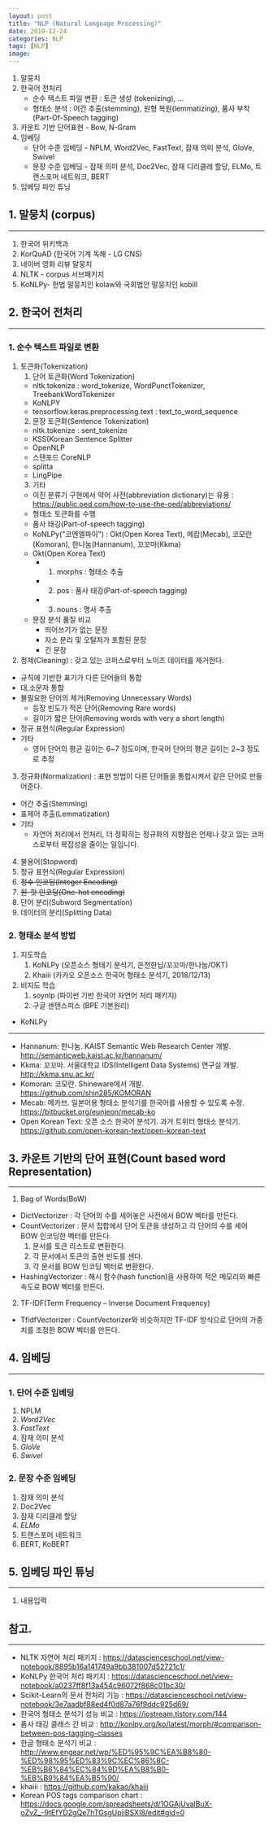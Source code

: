 ```yaml
---
layout: post
title: "NLP (Natural Language Processing)"
date: 2019-12-24
categories: NLP
tags: [NLP]
image:
---
```


1. 말뭉치
2. 한국어 전처리
    * 순수 텍스트 파일 변환 : 토큰 생성 (tokenizing), ...
    * 형태소 분석 : 어간 추출(stemming), 원형 복원(lemmatizing), 품사 부착(Part-Of-Speech tagging)
3. 카운트 기반 단어표현 - Bow, N-Gram
4. 임베딩
    * 단어 수준 임베딩 - NPLM, Word2Vec, FastText, 잠재 의미 분석, GloVe, Swivel
    * 문장 수준 임베딩 - 잠재 의미 분석, Doc2Vec, 잠재 디리클레 할당, ELMo, 트랜스포머 네트워크, BERT
5. 임베딩 파인 튜닝


## 1. 말뭉치 (corpus)
* * *
1. 한국어 위키백과
2. KorQuAD (한국어 기계 독해 - LG CNS)
3. 네이버 영화 리뷰 말뭉치
4. NLTK - corpus 서브패키지
5. KoNLPy- 헌법 말뭉치인 kolaw와 국회법안 말뭉치인 kobill

## 2. 한국어 전처리
* * *
### 1. 순수 텍스트 파일로 변환
1. 토큰화(Tokenization)
    1. 단어 토큰화(Word Tokenization)
      - nltk.tokenize : word_tokenize, WordPunctTokenizer, TreebankWordTokenizer
      - KoNLPY
      - tensorflow.keras.preprocessing.text : text_to_word_sequence
    2. 문장 토큰화(Sentence Tokenization)
      - nltk.tokenize : sent_tokenize
      - KSS(Korean Sentence Splitter
      - OpenNLP
      - 스탠포드 CoreNLP
      - splitta
      - LingPipe
    3. 기타
      - 이진 분류기 구현에서 약어 사전(abbreviation dictionary)는 유용 : https://public.oed.com/how-to-use-the-oed/abbreviations/
      - 형태소 토큰화를 수행
      - 품사 태깅(Part-of-speech tagging)
      - KoNLPy("코엔엘파이") : Okt(Open Korea Text), 메캅(Mecab), 코모란(Komoran), 한나눔(Hannanum), 꼬꼬마(Kkma)
      - Okt(Open Korea Text)
        - 1) morphs : 형태소 추출
        - 2) pos : 품사 태깅(Part-of-speech tagging)
        - 3) nouns : 명사 추출
      - 문장 분석 품질 비교
        - 띄어쓰기가 없는 문장
        - 자소 분리 및 오탈자가 포함된 문장
        - 긴 문장
2. 정제(Cleaning) : 갖고 있는 코퍼스로부터 노이즈 데이터를 제거한다.
  - 규칙에 기반한 표기가 다른 단어들의 통합
  - 대,소문자 통합
  - 불필요한 단어의 제거(Removing Unnecessary Words)
    - 등장 빈도가 적은 단어(Removing Rare words)
    - 길이가 짧은 단어(Removing words with very a short length)
  - 정규 표현식(Regular Expression)
  - 기타
    - 영어 단어의 평균 길이는 6~7 정도이며, 한국어 단어의 평균 길이는 2~3 정도로 추정
3. 정규화(Normalization) : 표현 방법이 다른 단어들을 통합시켜서 같은 단어로 만들어준다.
  - 어간 추출(Stemming)
  - 표제어 추출(Lemmatization)
  - 기타
    - 자연어 처리에서 전처리, 더 정확히는 정규화의 지향점은 언제나 갖고 있는 코퍼스로부터 복잡성을 줄이는 일입니다.
4. 불용어(Stopword)
5. 정규 표현식(Regular Expression)
6. ~~정수 인코딩(Integer Encoding)~~
7. ~~원-핫 인코딩(One-hot encoding)~~
8. 단어 분리(Subword Segmentation)
9. 데이터의 분리(Splitting Data)

### 2. 형태소 분석 방법
1. 지도학습
     1. KoNLPy (오픈소스 형태기 분석기, 은전한닙/꼬꼬마/한나눔/OKT)
     2. Khaiii (카카오 오픈소스 한국어 형태소 분석기, 2018/12/13)
2. 비지도 학습
     1. soynlp (파이썬 기반 한국어 자연어 처리 패키지)
     2. 구글 센텐스피스 (BPE 기본원리)

- KoNLPy
***
  - Hannanum: 한나눔. KAIST Semantic Web Research Center 개발. http://semanticweb.kaist.ac.kr/hannanum/
  - Kkma: 꼬꼬마. 서울대학교 IDS(Intelligent Data Systems) 연구실 개발. http://kkma.snu.ac.kr/
  - Komoran: 코모란. Shineware에서 개발. https://github.com/shin285/KOMORAN
  - Mecab: 메카브. 일본어용 형태소 분석기를 한국어를 사용할 수 있도록 수정. https://bitbucket.org/eunjeon/mecab-ko
  - Open Korean Text: 오픈 소스 한국어 분석기. 과거 트위터 형태소 분석기. https://github.com/open-korean-text/open-korean-text

## 3. 카운트 기반의 단어 표현(Count based word Representation)
***
1. Bag of Words(BoW)
  - DictVectorizer : 각 단어의 수를 세어놓은 사전에서 BOW 벡터를 만든다.
  - CountVectorizer : 문서 집합에서 단어 토큰을 생성하고 각 단어의 수를 세어 BOW 인코딩한 벡터를 만든다.
    1. 문서를 토큰 리스트로 변환한다.
    2. 각 문서에서 토큰의 출현 빈도를 센다.
    3. 각 문서를 BOW 인코딩 벡터로 변환한다.
  - HashingVectorizer : 해시 함수(hash function)을 사용하여 적은 메모리와 빠른 속도로 BOW 벡터를 만든다.
2. TF-IDF(Term Frequency – Inverse Document Frequency)
  - TfidfVectorizer : CountVectorizer와 비슷하지만 TF-IDF 방식으로 단어의 가중치를 조정한 BOW 벡터를 만든다.

## 4. 임베딩
***
### 1. 단어 수준 임베딩
1. NPLM
2. *Word2Vec*
3. *FastText*
4. 잠재 의미 분석
5. *GloVe*
6. *Swivel*

### 2. 문장 수준 임베딩
1. 잠재 의미 분석
2. Doc2Vec
3. 잠재 디리클레 할당
4. *ELMo*
5. 트랜스포머 네트워크
6. BERT, KoBERT

## 5. 임베딩 파인 튜닝
***
1. 내용입력


## 참고.
***
- NLTK 자연어 처리 패키지 : https://datascienceschool.net/view-notebook/8895b16a141749a9bb381007d52721c1/
- KoNLPy 한국어 처리 패키지 : https://datascienceschool.net/view-notebook/a0237ff8f13a454c96072f868c01bc30/
- Scikit-Learn의 문서 전처리 기능 : https://datascienceschool.net/view-notebook/3e7aadbf88ed4f0d87a76f9ddc925d69/
- 한국어 형태소 분석기 성능 비교 : https://iostream.tistory.com/144
- 품사 태깅 클래스 간 비교 : http://konlpy.org/ko/latest/morph/#comparison-between-pos-tagging-classes
- 한글 형태소 분석기 비교 : http://www.engear.net/wp/%ED%95%9C%EA%B8%80-%ED%98%95%ED%83%9C%EC%86%8C-%EB%B6%84%EC%84%9D%EA%B8%B0-%EB%B9%84%EA%B5%90/
- khaiii : https://github.com/kakao/khaiii
- Korean POS tags comparison chart : https://docs.google.com/spreadsheets/d/1OGAjUvalBuX-oZvZ_-9tEfYD2gQe7hTGsgUpiiBSXI8/edit#gid=0
